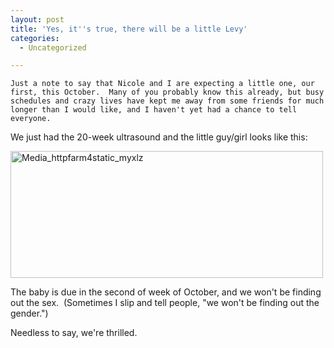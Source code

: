 ```yaml
---
layout: post
title: 'Yes, it''s true, there will be a little Levy'
categories:
  - Uncategorized

---
```



    Just a note to say that Nicole and I are expecting a little one, our first, this October.  Many of you probably know this already, but busy schedules and crazy lives have kept me away from some friends for much longer than I would like, and I haven't yet had a chance to tell everyone.

We just had the 20-week ultrasound and the little guy/girl looks like this:

<div class='p_embed p_image_embed'>
<img alt="Media_httpfarm4static_myxlz" height="203" src="http://levjoydotcom3.files.wordpress.com/2008/05/media_httpfarm4static_myxlz.jpg?w=300" width="500" />
</div>


The baby is due in the second of week of October, and we won't be finding out the sex.  (Sometimes I slip and tell people, "we won't be finding out the gender.")

Needless to say, we're thrilled.
  
